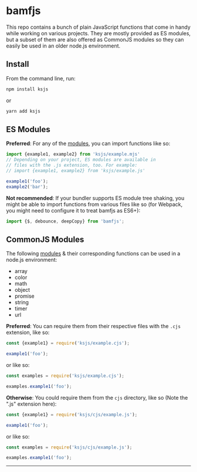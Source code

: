 # bamfjs

This repo contains a bunch of plain JavaScript functions that come in handy while working on various projects. They are mostly provided as ES modules, but a subset of them are also offered as CommonJS modules so they can easily be used in an older node.js environment.

## Install

From the command line, run:

```bash
npm install ksjs
```

or

```bash
yarn add ksjs
```

## ES Modules

**Preferred**: For any of the [modules](#modules), you can import functions like so:

```js
import {example1, example2} from 'ksjs/example.mjs'
// Depending on your project, ES modules are available in
// files with the .js extension, too. For example:
// import {example1, example2} from 'ksjs/example.js'

example1('foo');
example2('bar');
```

**Not recommended**: If your bundler supports ES module tree shaking, you might be able to import functions from various files like so (for Webpack, you might need to configure it to treat bamfjs as ES6+):

```js
import {$, debounce, deepCopy} from 'bamfjs';
```

## CommonJS Modules

The following [modules](#modules) &amp; their corresponding functions can be used in a node.js environment:

* array
* color
* math
* object
* promise
* string
* timer
* url

**Preferred**: You can require them from their respective files with the `.cjs` extension, like so:

```js
const {example1} = require('ksjs/example.cjs');

example1('foo');
```

or like so:

```js
const examples = require('ksjs/example.cjs');

examples.example1('foo');
```

**Otherwise**: You could require them from the `cjs` directory, like so (Note the ".js" extension here):

```js
const {example1} = require('ksjs/cjs/example.js');

example1('foo');
```

or like so:

```js
const examples = require('ksjs/cjs/example.js');

examples.example1('foo');
```

<a id="modules"></a>

---
